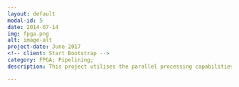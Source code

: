 ```yaml
---
layout: default
modal-id: 5
date: 2014-07-14
img: fpga.png
alt: image-alt
project-date: June 2017
<!-- client: Start Bootstrap -->
category: FPGA; Pipelining;
description: This project utilises the parallel processing capabilities of the Zybo Zynq-7000 <strong>FPGA</strong> to perform phrase detection from an input video feed at 120 Frames Per Second (FPS). The use of Vivdao High Level Synthesis(HLS) meant that algorithms can be expressed in a more familiar language - C. Despite that, algorithms must be expressed in a non-traditional way to allow for efficient hardware synthesis in the FPGA. This required an understanding of how C constructs are mapped to physical hardware.</br></br> The use of a <strong>double buffering</strong> technique enabled the system to perform <strong>non-sequential data manipulation</strong> which is not immediately possible in a pipelined architecture. This allowed for a high throughput and hence a frame rate of 120 FPS.</br></br>This was a particularly interesting project as it forces one to rethink algorithm design in order to exploit the parallelism of an FPGA. This project was awarded <strong>Best First Year Project</strong>. 

---
```

